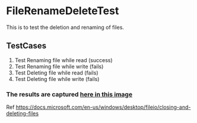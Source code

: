 # FileRenameDeleteTest

This is to test the deletion and renaming of files.

## TestCases
1) Test Renaming file while read (success)
2) Test Renaming file while write (fails)
3) Test Deleting file while read (fails)
4) Test Deleting file while write (fails)

### The results are  captured [here in this image](https://github.com/maquebax/FileRenameDeleteTest/blob/master/OpenFileTestResults.png)

Ref
https://docs.microsoft.com/en-us/windows/desktop/fileio/closing-and-deleting-files   
